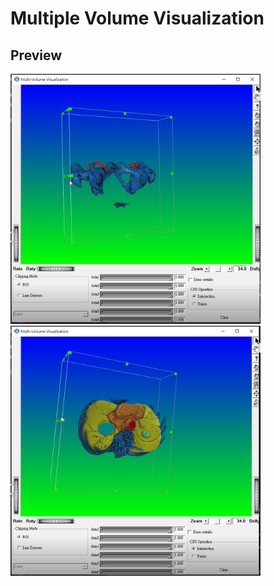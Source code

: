 # Multiple Volume Visualization
## Preview
<img src="mv1.PNG" width="400" height="400"/><img src="mv2.PNG" width="400" height="400"/>
